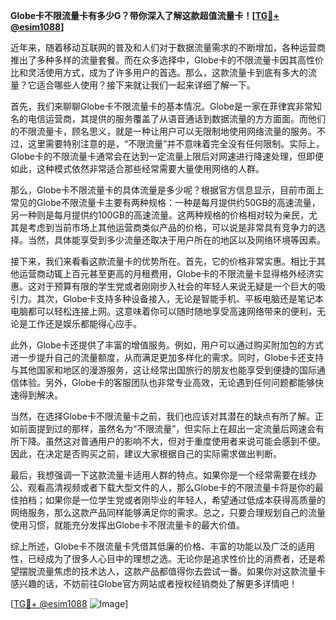 **Globe卡不限流量卡有多少G？带你深入了解这款超值流量卡！[[TG💪+ @esim1088](https://t.me/s/esim1088)]**

近年来，随着移动互联网的普及和人们对于数据流量需求的不断增加，各种运营商推出了多种多样的流量套餐。而在众多选择中，Globe卡的不限流量卡因其高性价比和灵活使用方式，成为了许多用户的首选。那么，这款流量卡到底有多大的流量？它适合哪些人使用？接下来就让我们一起来详细了解一下。

首先，我们来聊聊Globe卡不限流量卡的基本情况。Globe是一家在菲律宾非常知名的电信运营商，其提供的服务覆盖了从语音通话到数据流量的方方面面。而他们的不限流量卡，顾名思义，就是一种让用户可以无限制地使用网络流量的服务。不过，这里需要特别注意的是，“不限流量”并不意味着完全没有任何限制。实际上，Globe卡的不限流量卡通常会在达到一定流量上限后对网速进行降速处理，但即便如此，这种模式依然非常适合那些经常需要大量使用网络的人群。

那么，Globe卡不限流量卡的具体流量是多少呢？根据官方信息显示，目前市面上常见的Globe不限流量卡主要有两种规格：一种是每月提供约50GB的高速流量，另一种则是每月提供约100GB的高速流量。这两种规格的价格相对较为亲民，尤其是考虑到当前市场上其他运营商类似产品的价格，可以说是非常具有竞争力的选择。当然，具体能享受到多少流量还取决于用户所在的地区以及网络环境等因素。

接下来，我们来看看这款流量卡的优势所在。首先，它的价格非常实惠。相比于其他运营商动辄上百元甚至更高的月租费用，Globe卡的不限流量卡显得格外经济实惠。这对于预算有限的学生党或者刚刚步入社会的年轻人来说无疑是一个巨大的吸引力。其次，Globe卡支持多种设备接入，无论是智能手机、平板电脑还是笔记本电脑都可以轻松连接上网。这意味着你可以随时随地享受高速网络带来的便利，无论是工作还是娱乐都能得心应手。

此外，Globe卡还提供了丰富的增值服务。例如，用户可以通过购买附加包的方式进一步提升自己的流量额度，从而满足更加多样化的需求。同时，Globe卡还支持与其他国家和地区的漫游服务，这让经常出国旅行的朋友也能享受到便捷的国际通信体验。另外，Globe卡的客服团队也非常专业高效，无论遇到任何问题都能够快速得到解决。

当然，在选择Globe卡不限流量卡之前，我们也应该对其潜在的缺点有所了解。正如前面提到过的那样，虽然名为“不限流量”，但实际上在超出一定流量后网速会有所下降。虽然这对普通用户的影响不大，但对于重度使用者来说可能会感到不便。因此，在决定是否购买之前，建议大家根据自己的实际需求做出判断。

最后，我想强调一下这款流量卡适用人群的特点。如果你是一个经常需要在线办公、观看高清视频或者下载大型文件的人，那么Globe卡的不限流量卡将是你的最佳拍档；如果你是一位学生党或者刚毕业的年轻人，希望通过低成本获得高质量的网络服务，那么这款产品同样能够满足你的需求。总之，只要合理规划自己的流量使用习惯，就能充分发挥出Globe卡不限流量卡的最大价值。

综上所述，Globe卡不限流量卡凭借其低廉的价格、丰富的功能以及广泛的适用性，已经成为了很多人心目中的理想之选。无论你是追求性价比的消费者，还是希望摆脱流量焦虑的技术达人，这款产品都值得你去尝试一番。如果你对这款流量卡感兴趣的话，不妨前往Globe官方网站或者授权经销商处了解更多详情吧！

[[TG💪+ @esim1088](https://t.me/s/esim1088) ![Image](https://i.postimg.cc/4NQfJmqS/Snipaste-2025-05-13-00-14-12.png)]